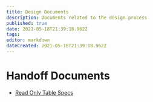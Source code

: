 ```yaml
---
title: Design Documents
description: Documents related to the design process
published: true
date: 2021-05-18T21:39:18.962Z
tags: 
editor: markdown
dateCreated: 2021-05-18T21:39:18.962Z
---
```


# Handoff Documents

- [Read Only Table Specs](/design/process/documents/read-only-table-specs)